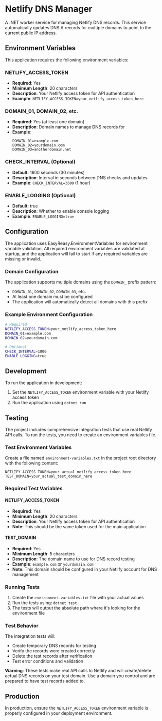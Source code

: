 # Netlify DNS Manager

A .NET worker service for managing Netlify DNS records. This service automatically updates DNS A records for multiple domains to point to the current public IP address.

## Environment Variables

This application requires the following environment variables:

### NETLIFY_ACCESS_TOKEN
- **Required**: Yes
- **Minimum Length**: 20 characters
- **Description**: Your Netlify access token for API authentication
- **Example**: `NETLIFY_ACCESS_TOKEN=your_netlify_access_token_here`

### DOMAIN_01, DOMAIN_02, etc.
- **Required**: Yes (at least one domain)
- **Description**: Domain names to manage DNS records for
- **Example**: 
  ```
  DOMAIN_01=example.com
  DOMAIN_02=yourdomain.com
  DOMAIN_03=anotherdomain.net
  ```

### CHECK_INTERVAL (Optional)
- **Default**: 1800 seconds (30 minutes)
- **Description**: Interval in seconds between DNS checks and updates
- **Example**: `CHECK_INTERVAL=3600` (1 hour)

### ENABLE_LOGGING (Optional)
- **Default**: true
- **Description**: Whether to enable console logging
- **Example**: `ENABLE_LOGGING=true`

## Configuration

The application uses EasyReasy.EnvironmentVariables for environment variable validation. All required environment variables are validated at startup, and the application will fail to start if any required variables are missing or invalid.

### Domain Configuration

The application supports multiple domains using the `DOMAIN_` prefix pattern:
- `DOMAIN_01`, `DOMAIN_02`, `DOMAIN_03`, etc.
- At least one domain must be configured
- The application will automatically detect all domains with this prefix

### Example Environment Configuration

```bash
# Required
NETLIFY_ACCESS_TOKEN=your_netlify_access_token_here
DOMAIN_01=example.com
DOMAIN_02=yourdomain.com

# Optional
CHECK_INTERVAL=1800
ENABLE_LOGGING=true
```

## Development

To run the application in development:

1. Set the `NETLIFY_ACCESS_TOKEN` environment variable with your Netlify access token
2. Run the application using `dotnet run`

## Testing

The project includes comprehensive integration tests that use real Netlify API calls. To run the tests, you need to create an environment variables file.

### Test Environment Variables

Create a file named `environment-variables.txt` in the project root directory with the following content:

```
NETLIFY_ACCESS_TOKEN=your_actual_netlify_access_token_here
TEST_DOMAIN=your_actual_test_domain_here
```

### Required Test Variables

#### NETLIFY_ACCESS_TOKEN
- **Required**: Yes
- **Minimum Length**: 20 characters
- **Description**: Your Netlify access token for API authentication
- **Note**: This should be the same token used for the main application

#### TEST_DOMAIN
- **Required**: Yes
- **Minimum Length**: 5 characters
- **Description**: The domain name to use for DNS record testing
- **Example**: `example.com` or `yourdomain.com`
- **Note**: This domain should be configured in your Netlify account for DNS management

### Running Tests

1. Create the `environment-variables.txt` file with your actual values
2. Run the tests using: `dotnet test`
3. The tests will output the absolute path where it's looking for the environment file

### Test Behavior

The integration tests will:
- Create temporary DNS records for testing
- Verify the records were created correctly
- Delete the test records after verification
- Test error conditions and validation

**Warning**: These tests make real API calls to Netlify and will create/delete actual DNS records on your test domain. Use a domain you control and are prepared to have test records added to.

## Production

In production, ensure the `NETLIFY_ACCESS_TOKEN` environment variable is properly configured in your deployment environment. 